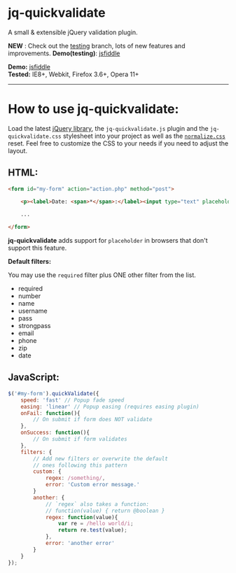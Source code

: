 # jq-quickvalidate

A small & extensible jQuery validation plugin.

**NEW** : Check out the [testing](https://github.com/elclanrs/jq-quickvalidate/tree/testing) branch, lots of new features and improvements. 
**Demo(testing)**: [jsfiddle](http://jsfiddle.net/elclanrs/BMz9U/embedded/result/)

**Demo:** [jsfiddle](http://jsfiddle.net/elclanrs/ZsS2D/embedded/result/)  
**Tested:** IE8+, Webkit, Firefox 3.6+, Opera 11+

* * *


# How to use jq-quickvalidate:

Load the latest [jQuery library](http://jquery.com), the `jq-quickvalidate.js` plugin and the `jq-quickvalidate.css` stylesheet into your project as well as the [`normalize.css`](http://necolas.github.com/normalize.css/) reset. Feel free to customize the CSS to your needs if you need to adjust the layout.

## HTML:

```html
<form id="my-form" action="action.php" method="post">

    <p><label>Date: <span>*</span>:</label><input type="text" placeholder="mm/dd/yy" class="required date"/></p>
    
    ...

</form>
```

**jq-quickvalidate** adds support for `placeholder` in browsers that don't support this feature.
      
**Default filters:**

You may use the `required` filter plus ONE other filter from the list. 

* required
* number
* name
* username
* pass
* strongpass
* email
* phone
* zip
* date

## JavaScript:

```javascript
$('#my-form').quickValidate({
    speed: 'fast' // Popup fade speed
    easing: 'linear' // Popup easing (requires easing plugin)
    onFail: function(){
        // On submit if form does NOT validate
    },
    onSuccess: function(){
        // On submit if form validates
    },
    filters: {
        // Add new filters or overwrite the default 
        // ones following this pattern
        custom: {
            regex: /something/,
            error: 'Custom error message.'
        }
        another: {
            // `regex` also takes a function:
            // function(value) { return @boolean }
            regex: function(value){
                var re = /hello world/i;
                return re.test(value);
            },
            error: 'another error'
        }
    }
});
```